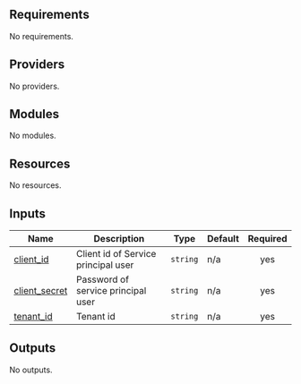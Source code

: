 <!-- BEGIN_TF_DOCS -->
## Requirements

No requirements.

## Providers

No providers.

## Modules

No modules.

## Resources

No resources.

## Inputs

| Name | Description | Type | Default | Required |
|------|-------------|------|---------|:--------:|
| <a name="input_client_id"></a> [client\_id](#input\_client\_id) | Client id of Service principal user | `string` | n/a | yes |
| <a name="input_client_secret"></a> [client\_secret](#input\_client\_secret) | Password of service principal user | `string` | n/a | yes |
| <a name="input_tenant_id"></a> [tenant\_id](#input\_tenant\_id) | Tenant id | `string` | n/a | yes |

## Outputs

No outputs.
<!-- END_TF_DOCS -->